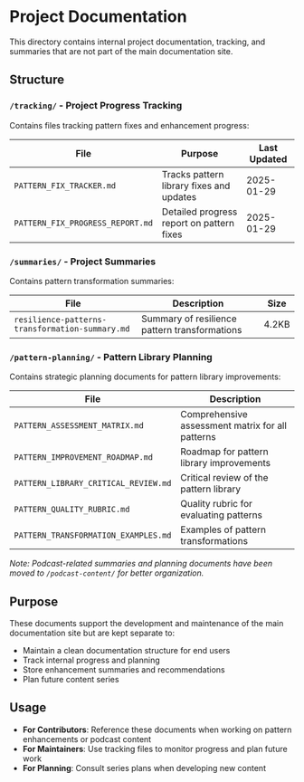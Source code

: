 # Project Documentation

This directory contains internal project documentation, tracking, and summaries that are not part of the main documentation site.

## Structure

### `/tracking/` - Project Progress Tracking
Contains files tracking pattern fixes and enhancement progress:

| File | Purpose | Last Updated |
|------|---------|--------------|
| `PATTERN_FIX_TRACKER.md` | Tracks pattern library fixes and updates | 2025-01-29 |
| `PATTERN_FIX_PROGRESS_REPORT.md` | Detailed progress report on pattern fixes | 2025-01-29 |

### `/summaries/` - Project Summaries
Contains pattern transformation summaries:

| File | Description | Size |
|------|-------------|------|
| `resilience-patterns-transformation-summary.md` | Summary of resilience pattern transformations | 4.2KB |

### `/pattern-planning/` - Pattern Library Planning
Contains strategic planning documents for pattern library improvements:

| File | Description |
|------|-------------|
| `PATTERN_ASSESSMENT_MATRIX.md` | Comprehensive assessment matrix for all patterns |
| `PATTERN_IMPROVEMENT_ROADMAP.md` | Roadmap for pattern library improvements |
| `PATTERN_LIBRARY_CRITICAL_REVIEW.md` | Critical review of the pattern library |
| `PATTERN_QUALITY_RUBRIC.md` | Quality rubric for evaluating patterns |
| `PATTERN_TRANSFORMATION_EXAMPLES.md` | Examples of pattern transformations |

*Note: Podcast-related summaries and planning documents have been moved to `/podcast-content/` for better organization.*

## Purpose

These documents support the development and maintenance of the main documentation site but are kept separate to:
- Maintain a clean documentation structure for end users
- Track internal progress and planning
- Store enhancement summaries and recommendations
- Plan future content series

## Usage

- **For Contributors**: Reference these documents when working on pattern enhancements or podcast content
- **For Maintainers**: Use tracking files to monitor progress and plan future work
- **For Planning**: Consult series plans when developing new content